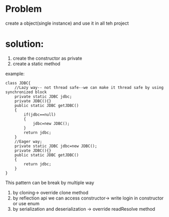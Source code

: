 # Problem
create a object(single instance) and use it in all teh project

# solution:
1. create the constructor as private
2. create a static method

example:
```
class JDBC{
    //Lazy way-- not thread safe--we can make it thread safe by using synchronized block
    private static JDBC jdbc;
    private JDBC(){}
    public static JDBC getJDBC()
    {
        if(jdbc==null)
        {
            jdbc=new JDBC();
        }
        return jdbc;
    } 
    //Eager way;
    private static JDBC jdbc=new JDBC();
    private JDBC(){}
    public static JDBC getJDBC()
    {
        return jdbc;
    }
}
```
This pattern can be break by multiple way
1. by cloning-> override clone method
2. by reflection api we can access constructor-> write login in constructor or use enum
3. by serialization and deserialization ->  override readResolve method
